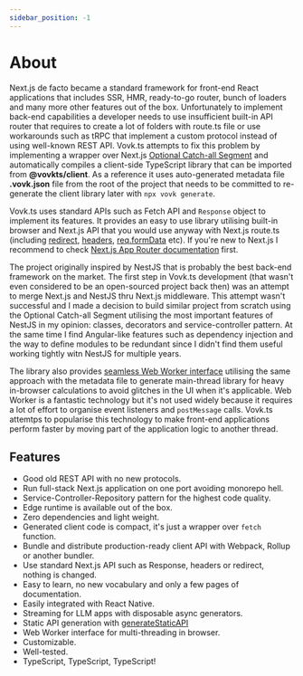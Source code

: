 ```yaml
---
sidebar_position: -1
---
```


# About

Next.js de facto became a standard framework for front-end React applications that includes SSR, HMR, ready-to-go router, bunch of loaders and many more other features out of the box. Unfortunately to implement back-end capabilities a developer needs to use insufficient built-in API router that requires to create a lot of folders with route.ts file or use workarounds such as tRPC that implement a custom protocol instead of using well-known REST API. Vovk.ts attempts to fix this problem by implementing a wrapper over Next.js [Optional Catch-all Segment](https://nextjs.org/docs/pages/building-your-application/routing/dynamic-routes#optional-catch-all-segments) and automatically compiles a client-side TypeScript library that can be imported from **@vovkts/client**. As a reference it uses auto-generated metadata file **.vovk.json** file from the root of the project that needs to be committed to re-generate the client library later with `npx vovk generate`.

Vovk.ts uses standard APIs such as Fetch API and `Response` object to implement its features. It provides an easy to use library utilising built-in browser and Next.js API that you would use anyway with Next.js route.ts (including [redirect](https://nextjs.org/docs/app/building-your-application/routing/redirecting), [headers](https://nextjs.org/docs/app/api-reference/functions/headers#headers), [req.formData](https://nextjs.org/docs/app/building-your-application/routing/route-handlers#request-body-formdata) etc). If you're new to Next.js I recommend to check [Next.js App Router documentation](https://nextjs.org/docs/app/building-your-application/routing) first.

The project originally inspired by NestJS that is probably the best back-end framework on the market. The first step in Vovk.ts development (that wasn't even considered to be an open-sourced project back then) was an attempt to merge Next.js and NestJS thru Next.js middleware. This attempt wasn't successful and I made a decision to build similar project from scratch using the Optional Catch-all Segment utilising the most important features of NestJS in my opinion: classes, decorators and service-controller pattern. At the same time I find Angular-like features such as dependency injection and the way to define modules to be redundant since I didn't find them useful working tightly witn NestJS for multiple years. 

The library also provides [seamless Web Worker interface](./worker) utilising the same approach with the metadata file to generate main-thread library for heavy in-browser calculations to avoid glitches in the UI when it's applicable. Web Worker is a fantastic technology but it's not used widely because it requires a lot of effort to organise event listeners and `postMessage` calls. Vovk.ts attemtps to popularise this technology to make front-end applications perform faster by moving part of the application logic to another thread.

## Features

- Good old REST API with no new protocols.
- Run full-stack Next.js application on one port avoiding monorepo hell.
- Service-Controller-Repository pattern for the highest code quality.
- Edge runtime is available out of the box.
- Zero dependencies and light weight.
- Generated client code is compact, it's just a wrapper over `fetch` function.
- Bundle and distribute production-ready client API with Webpack, Rollup or another bundler.
- Use standard Next.js API such as Response, headers or redirect, nothing is changed.
- Easy to learn, no new vocabulary and only a few pages of documentation.
- Easily integrated with React Native.
- Streaming for LLM apps with disposable async generators.
- Static API generation with [generateStaticAPI](api#generateStaticAPI)
- Web Worker interface for multi-threading in browser.
- Customizable.
- Well-tested.
- TypeScript, TypeScript, TypeScript!